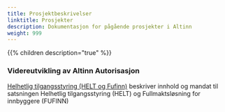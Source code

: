 ```yaml
---
title: Prosjektbeskrivelser
linktitle: Prosjekter
description: Dokumentasjon for pågående prosjekter i Altinn
weight: 999
---
```


{{% children description="true" %}}
### Videreutvikling av Altinn Autorisasjon

[Helhetlig tilgangsstyring (HELT og Fufinn)](https://confluence.brreg.no/pages/viewpage.action?pageId=119615189) beskriver innhold og mandat til satsningen Helhetlig tilgangsstyring (HELT) og Fullmaktsløsning for innbyggere (FUFINN) 
